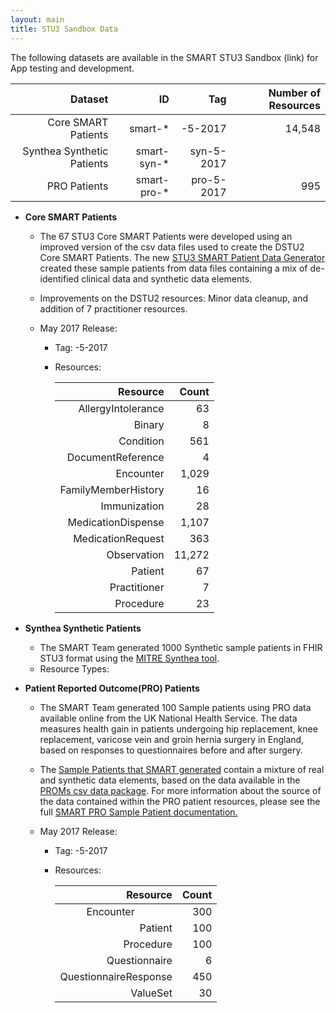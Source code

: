 ```yaml
---
layout: main
title: STU3 Sandbox Data
---
```


The following datasets are available in the SMART STU3 Sandbox (link) for App testing and development.

| Dataset                     | ID            | Tag          | Number of Resources  |
| ---------------------------:|--------------:| ------------:| --------------------:|
| Core SMART Patients         |smart-*        |    -5-2017   |14,548                |
|  Synthea Synthetic Patients |smart-syn-*    | syn-5-2017   |                      |
| PRO Patients                |smart-pro-*    | pro-5-2017   |995                   |



* **Core SMART Patients** 
  * The 67 STU3 Core SMART Patients were developed using an improved version of the csv data files used to create the DSTU2 Core SMART Patients. The new [STU3 SMART Patient Data Generator](https://github.com/smart-on-fhir/sample-patients-stu3) created these sample patients from data files containing a mix of de-identified clinical data and synthetic data elements.
  * Improvements on the DSTU2 resources: Minor data cleanup, and addition of 7 practitioner resources.  
  
  * May 2017 Release:
    * Tag: -5-2017
    * Resources:
      
      | Resource            | Count | 
      | -------------------:|------:| 
      |AllergyIntolerance   |63     |    
      |Binary               |8      | 
      |Condition            |561    | 
      |DocumentReference    |4      |
      |Encounter            |1,029  |
      |FamilyMemberHistory  |16     |
      |Immunization         |28     |
      |MedicationDispense   |1,107  |
      |MedicationRequest    |363    |
      |Observation          |11,272 |
      |Patient              |67     |
      |Practitioner         |7      |
      |Procedure            |23     |


* **Synthea Synthetic Patients**
  * The SMART Team generated 1000 Synthetic sample patients in FHIR STU3 format using the [MITRE Synthea tool](https://github.com/synthetichealth/synthea/wiki). 
  * Resource Types:
 
* **Patient Reported Outcome(PRO) Patients**
  * The SMART Team generated 100 Sample patients using PRO data available online from the UK National Health Service. The data measures health gain in patients undergoing hip replacement, knee replacement, varicose vein and groin hernia surgery in England, based on responses to questionnaires before and after surgery.
  * The [Sample Patients that SMART generated](https://github.com/smart-on-fhir/sample-patients-prom) contain a mixture of real and synthetic data elements, based on the data available in the [PROMs csv data package](http://content.digital.nhs.uk/catalogue/PUB23908). For more information about the source of the data contained within the PRO patient resources, please see the full [SMART PRO Sample Patient documentation.](https://github.com/smart-on-fhir/smart-on-fhir.github.io/blob/master/profiles/PRO-full.md) 
  
  * May 2017 Release:
    * Tag: -5-2017
    * Resources:
  
      | Resource               | Count | 
      | ----------------------:|------:|   
      |Encounter               |300    |
      |Patient                 |100    |
      |Procedure               |100    |
      |Questionnaire           |6      |
      |QuestionnaireResponse   |450    |
      |ValueSet                |30     |
